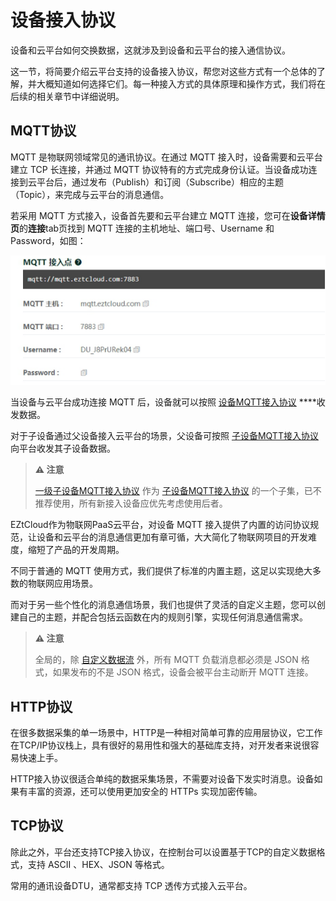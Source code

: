 # 设备接入协议

设备和云平台如何交换数据，这就涉及到设备和云平台的接入通信协议。

这一节，将简要介绍云平台支持的设备接入协议，帮您对这些方式有一个总体的了解，并大概知道如何选择它们。每一种接入方式的具体原理和操作方式，我们将在后续的相关章节中详细说明。

## MQTT协议

MQTT 是物联网领域常见的通讯协议。在通过 MQTT 接入时，设备需要和云平台建立 TCP 长连接，并通过 MQTT 协议特有的方式完成身份认证。当设备成功连接到云平台后，通过发布（Publish）和订阅（Subscribe）相应的主题（Topic），来完成与云平台的消息通信。

若采用 MQTT 方式接入，设备首先要和云平台建立 MQTT 连接，您可在**设备详情页**的**连接**tab页找到 MQTT 连接的主机地址、端口号、Username 和 Password，如图：

![img](设备接入协议/docs02设备接入assetswps1.png)

当设备与云平台成功连接 MQTT 后，设备就可以按照 [设备MQTT接入协议](设备MQTT接入协议.md) ****收发数据。

对于子设备通过父设备接入云平台的场景，父设备可按照 [子设备MQTT接入协议](子设备MQTT接入协议.md) 向平台收发其子设备数据。

> **⚠️ 注意**
>
> [一级子设备MQTT接入协议](一级子设备MQTT接入协议.md) 作为 [子设备MQTT接入协议](子设备MQTT接入协议.md) 的一个子集，已不推荐使用，所有新接入设备应优先考虑使用后者。

EZtCloud作为物联网PaaS云平台，对设备 MQTT 接入提供了内置的访问协议规范，让设备和云平台的消息通信更加有章可循，大大简化了物联网项目的开发难度，缩短了产品的开发周期。

不同于普通的 MQTT 使用方式，我们提供了标准的内置主题，这足以实现绝大多数的物联网应用场景。

而对于另一些个性化的消息通信场景，我们也提供了灵活的自定义主题，您可以创建自己的主题，并配合包括云函数在内的规则引擎，实现任何消息通信需求。

> **⚠️ 注意**
>
> 全局的，除 [自定义数据流](自定义数据流.md) 外，所有 MQTT 负载消息都必须是 JSON 格式，如果发布的不是 JSON 格式，设备会被平台主动断开 MQTT 连接。

## HTTP协议

在很多数据采集的单一场景中，HTTP是一种相对简单可靠的应用层协议，它工作在TCP/IP协议栈上，具有很好的易用性和强大的基础库支持，对开发者来说很容易快速上手。

HTTP接入协议很适合单纯的数据采集场景，不需要对设备下发实时消息。设备如果有丰富的资源，还可以使用更加安全的 HTTPs 实现加密传输。

## TCP协议

除此之外，平台还支持TCP接入协议，在控制台可以设置基于TCP的自定义数据格式，支持 ASCII 、HEX、JSON 等格式。

常用的通讯设备DTU，通常都支持 TCP 透传方式接入云平台。
